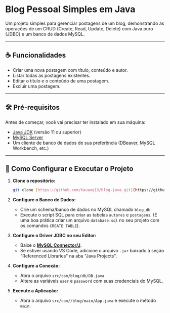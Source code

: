 # Blog Pessoal Simples em Java

Um projeto simples para gerenciar postagens de um blog, demonstrando as operações de um CRUD (Create, Read, Update, Delete) com Java puro (JDBC) e um banco de dados MySQL.

---

## ☕ Funcionalidades

* Criar uma nova postagem com título, conteúdo e autor.
* Listar todas as postagens existentes.
* Editar o título e o conteúdo de uma postagem.
* Excluir uma postagem.

---

## 🛠️ Pré-requisitos

Antes de começar, você vai precisar ter instalado em sua máquina:
* [Java JDK](https://www.oracle.com/java/technologies/downloads/) (versão 11 ou superior)
* [MySQL Server](https://dev.mysql.com/downloads/mysql/)
* Um cliente de banco de dados de sua preferência (DBeaver, MySQL Workbench, etc.)

---

## 🚀 Como Configurar e Executar o Projeto

1.  **Clone o repositório:**
    ```bash
    git clone [https://github.com/Kauaog13/blog-java.git](https://github.com/Kauaog13/blog-java.git)
    ```

2.  **Configure o Banco de Dados:**
    * Crie um schema/banco de dados no MySQL chamado `blog_db`.
    * Execute o script SQL para criar as tabelas `autores` e `postagens`. (É uma boa prática criar um arquivo `database.sql` no seu projeto com os comandos `CREATE TABLE`).

3.  **Configure o Driver JDBC no seu Editor:**
    * Baixe o **[MySQL Connector/J](https://dev.mysql.com/downloads/connector/j/)**.
    * Se estiver usando VS Code, adicione o arquivo `.jar` baixado à seção "Referenced Libraries" na aba "Java Projects".

4.  **Configure a Conexão:**
    * Abra o arquivo `src/com/blog/db/DB.java`.
    * Altere as variáveis `user` e `password` com suas credenciais do MySQL.

5.  **Execute a Aplicação:**
    * Abra o arquivo `src/com//blog/main/App.java` e execute o método `main`.